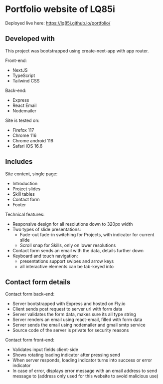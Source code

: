 # Portfolio website of LQ85i

Deployed live here: https://lq85i.github.io/portfolio/

## Developed with

This project was bootstrapped using create-next-app with app router.

Front-end:
- NextJS
- TypeScript
- Tailwind CSS

Back-end:
- Express
- React Email
- Nodemailer

Site is tested on:
- Firefox 117
- Chrome 116
- Chrome android 116
- Safari iOS 16.6

## Includes

Site content, single page: 
- Introduction
- Project slides
- Skill tables
- Contact form
- Footer

Technical features:
- Responsive design for all resolutions down to 320px width
- Two types of slide presentations:
    - Fade-out fade-in switching for Projects, with indicator for current slide
    - Scroll snap for Skills, only on lower resolutions
- Contact form sends an email with the data, details further down
- Keyboard and touch navigation:
    - presentations support swipes and arrow keys
    - all interactive elements can be tab-keyed into


## Contact form details

Contact form back-end:
- Server bootstrapped with Express and hosted on Fly.io
- Client sends post request to server url with form data
- Server validates the form data, makes sure its all type string
- Server renders an email using react-email, filled with form data
- Server sends the email using nodemailer and gmail smtp service
- Source code of the server is private for security reasons

Contact form front-end:
- Validates input fields client-side
- Shows rotating loading indicator after pressing send
- When server responds, loading indicator turns into success or error indicator
- In case of error, displays error message with an email address to send message to (address only used for this website to avoid malicious use)
